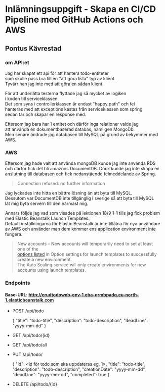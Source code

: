 # Inlämningsuppgift - Skapa en CI/CD Pipeline med GitHub Actions och AWS

## Pontus Kävrestad

### om API:et

Jag har skapat ett api för att hantera todo-entiteter  
som skulle pass bra till en "att göra lista" typ av klient.  
Tyvärr han jag inte med att göra en sådan klient.

För att underlätta testerna flyttade jag så mycket av logiken  
i koden till serviceklassen.  
Det som syns i controllerklassen är endast "happy path" och fel  
hanteras med att exceptions kastas från serviceklassen som spring  
sedan tar och skapar en response med.

Eftersom jag bara har 1 entitet och därför inga relationer valde jag  
att använda en dokumentbaserad databas, nämligen MongoDb.  
Men senare ändrade jag databasen till MySQL på grund av bekymmer med  
AWS.

### AWS

Eftersom jag hade valt att använda mongoDB kunde jag inte använda RDS  
och därför fick det bli amazons DocumentDB. Dock kunde jag inte skapa
en anslutning till databasen och fick nedanstående felmeddelande av Spring.  

> Connection refused: no further information

Jag lyckades inte hitta en bättre lösning än att byta till MySQL.  
Dessutom var DocumentDB inte tillgänglig i sverige så att byta till MySQL  
lät mig byta servern till den närmast mig.

Annars följde jag vad som visades på lektionen 18/9 1-1 tills jag fick problem
med Elastic Beanstalk Launch Templates.  
Default inställningarna för Elastic Beanstalk är inte tillåtna för nya användare  
av AWS och använder man dem kommer ens application environment inte fungera.

> New accounts – New accounts will temporarily need to set at least one of the  
> [options listed](https://docs.aws.amazon.com/elasticbeanstalk/latest/dg/environments-cfg-autoscaling-launch-templates.html#environments-cfg-autoscaling-launch-templates-options) 
in Option settings for launch templates to successfully create a new environment.  
> The Auto Scaling service will only create environments for new accounts using launch templates.

### Endpoints

#### Base-URL: http://crudtodoweb-env-1.eba-qrmbpadq.eu-north-1.elasticbeanstalk.com

* POST /api/todo

    {
        "title": "todo-title",
        "description": "todo-description",
        "deadLine": "yyyy-mm-dd"
    }

* GET /api/todo/{id}
* GET /api/todo/all
* PUT /api/todo/

    {
        "id": <id för todo som ska uppdateras eg. 1>,
        "title": "todo-title",
        "description": "todo-description",
        "creationDate": "yyyy-mm-dd",
        "deadLine": "yyyy-mm-dd",
        "completed": true
    }

* DELETE /api/todo/{id}
